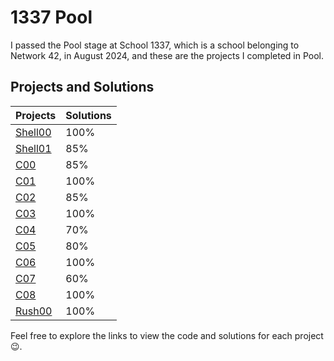 # 1337 Pool

I passed the Pool stage at School 1337, which is a school belonging to Network 42, in August 2024, and these are the projects I completed in Pool.


## Projects and Solutions

| Projects | Solutions |
| --- | --- |
| [Shell00](https://github.com/haytham-hammioui/1337_Pool/tree/main/shell00) | 100% |
| [Shell01](https://github.com/haytham-hammioui/1337_Pool/tree/main/shell01) | 85% |
| [C00](https://github.com/haytham-hammioui/1337_Pool/tree/main/C00) | 85% |
| [C01](https://github.com/haytham-hammioui/1337_Pool/tree/main/C01) | 100% |
| [C02](https://github.com/haytham-hammioui/1337_Pool/tree/main/C02) | 85% |
| [C03](https://github.com/haytham-hammioui/1337_Pool/tree/main/C03) | 100% |
| [C04](https://github.com/haytham-hammioui/1337_Pool/tree/main/C04) | 70% |
| [C05](https://github.com/haytham-hammioui/1337_Pool/tree/main/C05) | 80% |
| [C06](https://github.com/haytham-hammioui/1337_Pool/tree/main/C06) | 100% |
| [C07](https://github.com/haytham-hammioui/1337_Pool/tree/main/C07) | 60% |
| [C08](https://github.com/haytham-hammioui/1337_Pool/tree/main/C08) | 100% |
| [Rush00](https://github.com/haytham-hammioui/1337_Pool/tree/main/Rush00) | 100% |


Feel free to explore the links to view the code and solutions for each project 😉.
